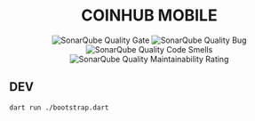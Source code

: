 <h1 align=center>
  COINHUB MOBILE
</h1>

<div align=center>
  <img alt="SonarQube Quality Gate" src="https://sonarcloud.io/api/project_badges/measure?project=coinhub-uit_mobile&metric=alert_status"/>
  <img alt="SonarQube Quality Bug" src="https://sonarcloud.io/api/project_badges/measure?project=coinhub-uit_mobile&metric=bugs"/>
  <img alt="SonarQube Quality Code Smells" src="https://sonarcloud.io/api/project_badges/measure?project=coinhub-uit_mobile&metric=code_smells"/>
  <img alt="SonarQube Quality Maintainability Rating" src="https://sonarcloud.io/api/project_badges/measure?project=coinhub-uit_mobile&metric=sqale_rating"/>
</div>

## DEV

```sh
dart run ./bootstrap.dart
```
